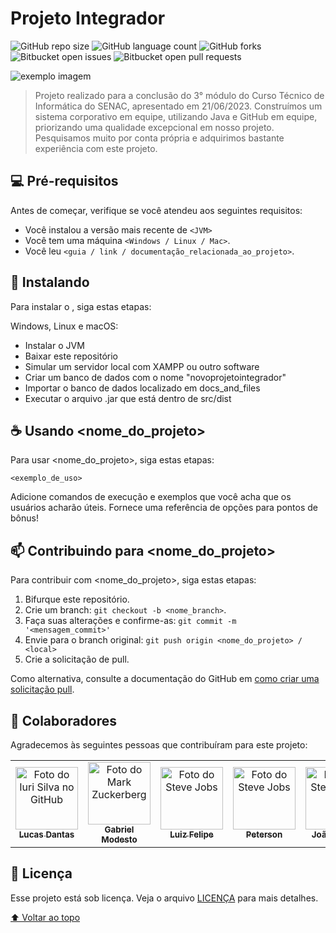 # Projeto Integrador

<!---Esses são exemplos. Veja https://shields.io para outras pessoas ou para personalizar este conjunto de escudos. Você pode querer incluir dependências, status do projeto e informações de licença aqui--->

![GitHub repo size](https://img.shields.io/github/repo-size/lucassdantas/projetointegrador?style=for-the-badge)
![GitHub language count](https://img.shields.io/github/languages/count/lucassdantas/projetointegrador?style=for-the-badge)
![GitHub forks](https://img.shields.io/github/forks/lucassdantas/projetointegrador?style=for-the-badge)
![Bitbucket open issues](https://img.shields.io/bitbucket/issues/lucassdantas/projetointegrador?style=for-the-badge)
![Bitbucket open pull requests](https://img.shields.io/bitbucket/pr-raw/lucassdantas/projetointegrador?style=for-the-badge)

<img src="exemplo-image.png" alt="exemplo imagem">

> Projeto realizado para a conclusão do 3° módulo do Curso Técnico de Informática do SENAC, apresentado em 21/06/2023.
Construímos um sistema corporativo em equipe, utilizando Java e GitHub em equipe, priorizando uma qualidade excepcional em nosso projeto. 
Pesquisamos muito por conta própria e adquirimos bastante experiência com este projeto.


## 💻 Pré-requisitos

Antes de começar, verifique se você atendeu aos seguintes requisitos:
<!---Estes são apenas requisitos de exemplo. Adicionar, duplicar ou remover conforme necessário--->
* Você instalou a versão mais recente de `<JVM>`
* Você tem uma máquina `<Windows / Linux / Mac>`. 
* Você leu `<guia / link / documentação_relacionada_ao_projeto>`.

## 🚀 Instalando <Stock Chef>

Para instalar o <Stock Chef>, siga estas etapas:

Windows, Linux e macOS:
<ul>
  <li>Instalar o JVM</li> 
  <li>Baixar este repositório</li> 
  <li>Simular um servidor local com XAMPP ou outro software</li> 
  <li>Criar um banco de dados com o nome "novoprojetointegrador"</li> 
  <li>Importar o banco de dados localizado em docs_and_files</li> 
  <li>Executar o arquivo .jar que está dentro de src/dist</li> 
</ul>

## ☕ Usando <nome_do_projeto>

Para usar <nome_do_projeto>, siga estas etapas:

```
<exemplo_de_uso>
```

Adicione comandos de execução e exemplos que você acha que os usuários acharão úteis. Fornece uma referência de opções para pontos de bônus!

## 📫 Contribuindo para <nome_do_projeto>
<!---Se o seu README for longo ou se você tiver algum processo ou etapas específicas que deseja que os contribuidores sigam, considere a criação de um arquivo CONTRIBUTING.md separado--->
Para contribuir com <nome_do_projeto>, siga estas etapas:

1. Bifurque este repositório.
2. Crie um branch: `git checkout -b <nome_branch>`.
3. Faça suas alterações e confirme-as: `git commit -m '<mensagem_commit>'`
4. Envie para o branch original: `git push origin <nome_do_projeto> / <local>`
5. Crie a solicitação de pull.

Como alternativa, consulte a documentação do GitHub em [como criar uma solicitação pull](https://help.github.com/en/github/collaborating-with-issues-and-pull-requests/creating-a-pull-request).

## 🤝 Colaboradores

Agradecemos às seguintes pessoas que contribuíram para este projeto:

<table>
  <tr>
    <td align="center">
      <a href="#">
        <img src="https://avatars.githubusercontent.com/u/95001459?v=4" width="100px;" alt="Foto do Iuri Silva no GitHub"/><br>
        <sub>
          <b>Lucas Dantas</b>
        </sub>
      </a>
    </td>
    <td align="center">
      <a href="#">
        <img src="https://avatars.githubusercontent.com/u/122651099?v=4" width="100px;" alt="Foto do Mark Zuckerberg"/><br>
        <sub>
          <b>Gabriel Modesto</b>
        </sub>
      </a>
    </td>
    <td align="center">
      <a href="#">
        <img src="https://avatars.githubusercontent.com/u/115747668?v=4" width="100px;" alt="Foto do Steve Jobs"/><br>
        <sub>
          <b>Luiz Felipe</b>
        </sub>
      </a>
    </td>
    <td align="center">
      <a href="#">
        <img src="https://avatars.githubusercontent.com/u/119008951?v=4" width="100px;" alt="Foto do Steve Jobs"/><br>
        <sub>
          <b>Peterson</b>
        </sub>
      </a>
    </td>
    <td align="center">
      <a href="#">
        <img src="https://avatars.githubusercontent.com/u/134016319?v=4" width="100px;" alt="Foto do Steve Jobs"/><br>
        <sub>
          <b>João Jardim</b>
        </sub>
      </a>
    </td>
    <td align="center">
      <a href="#">
        <img src="https://avatars.githubusercontent.com/u/122834167?v=4" width="100px;" alt="Foto do Steve Jobs"/><br>
        <sub>
          <b>Ruan Bandeira</b>
        </sub>
      </a>
    </td>
  </tr>
</table>

## 📝 Licença

Esse projeto está sob licença. Veja o arquivo [LICENÇA](LICENSE.md) para mais detalhes.

[⬆ Voltar ao topo](#nome-do-projeto)<br>
